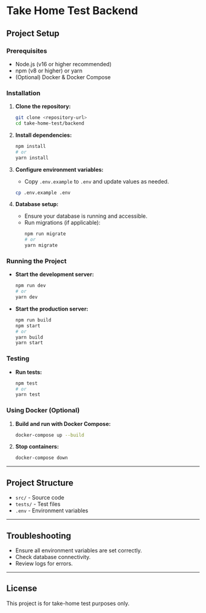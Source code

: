 # Take Home Test Backend

## Project Setup

### Prerequisites

- Node.js (v16 or higher recommended)
- npm (v8 or higher) or yarn
- (Optional) Docker & Docker Compose

### Installation

1. **Clone the repository:**
   ```sh
   git clone <repository-url>
   cd take-home-test/backend
   ```

2. **Install dependencies:**
   ```sh
   npm install
   # or
   yarn install
   ```

3. **Configure environment variables:**
   - Copy `.env.example` to `.env` and update values as needed.
   ```sh
   cp .env.example .env
   ```

4. **Database setup:**
   - Ensure your database is running and accessible.
   - Run migrations (if applicable):
     ```sh
     npm run migrate
     # or
     yarn migrate
     ```

### Running the Project

- **Start the development server:**
  ```sh
  npm run dev
  # or
  yarn dev
  ```

- **Start the production server:**
  ```sh
  npm run build
  npm start
  # or
  yarn build
  yarn start
  ```

### Testing

- **Run tests:**
  ```sh
  npm test
  # or
  yarn test
  ```

### Using Docker (Optional)

1. **Build and run with Docker Compose:**
   ```sh
   docker-compose up --build
   ```

2. **Stop containers:**
   ```sh
   docker-compose down
   ```

---

## Project Structure

- `src/` - Source code
- `tests/` - Test files
- `.env` - Environment variables

---

## Troubleshooting

- Ensure all environment variables are set correctly.
- Check database connectivity.
- Review logs for errors.

---

## License

This project is for take-home test purposes only.
